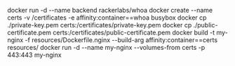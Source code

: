 docker run -d --name backend rackerlabs/whoa
docker create --name certs -v /certificates -e affinity:container==whoa busybox
docker cp ./private-key.pem certs:/certificates/private-key.pem
docker cp ./public-certificate.pem certs:/certificates/public-certificate.pem
docker build -t my-nginx -f resources/Dockerfile.nginx --build-arg affinity:container==certs resources/
docker run -d --name my-nginx --volumes-from certs -p 443:443 my-nginx
